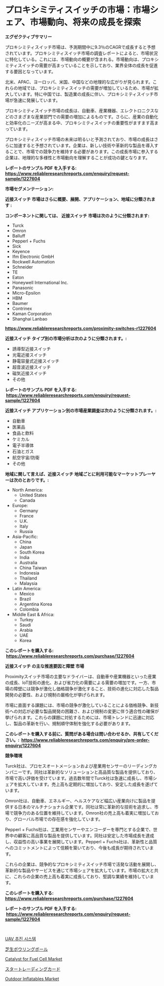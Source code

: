 <p><h1>プロキシミティスイッチの市場：市場シェア、市場動向、将来の成長を探索</h1></p><p><strong>エグゼクティブサマリー</strong></p>
<p><p>プロキシミティスイッチ市場は、予測期間中に9.3％のCAGRで成長すると予想されています。プロキシミティスイッチ市場の調査レポートによると、市場状況に特化している。これには、市場動向の概要が含まれる。市場動向は、プロキシミティスイッチの需要が高まっていることを示しており、業界全体の成長を促進する要因となっています。</p><p>北米、APAC、ヨーロッパ、米国、中国などの地理的な広がりが見られます。これらの地域では、プロキシミティスイッチの需要が増加しているため、市場が拡大しています。特に中国では、製造業の成長に伴い、プロキシミティスイッチ市場が急速に発展しています。</p><p>プロキシミティスイッチ市場の成長は、自動車、産業機器、エレクトロニクスなどのさまざまな産業部門での需要の増加によるものです。さらに、産業の自動化と効率化のニーズが高まる中、プロキシミティスイッチの重要性がますます高まっています。</p><p>プロキシミティスイッチ市場の未来は明るいと予測されており、市場の成長はさらに加速すると予想されています。企業は、新しい技術や革新的な製品を導入することで、市場での競争力を維持する必要があります。この成長市場に参入する企業は、地理的な多様性と市場動向を理解することが成功の鍵となります。</p></p>
<p><strong>レポートのサンプル PDF を入手する: <a href="https://www.reliableresearchreports.com/enquiry/request-sample/1227604">https://www.reliableresearchreports.com/enquiry/request-sample/1227604</a></strong></p>
<p><strong>市場セグメンテーション:</strong></p>
<p><strong> 近接スイッチ 市場はさらに概要、展開、アプリケーション、地域に分類されます :</strong></p>
<p><strong>コンポーネントに関しては、 近接スイッチ 市場は次のように分類されます: &nbsp;</strong></p>
<p><ul><li>Turck</li><li>Omron</li><li>Balluff</li><li>Pepperl + Fuchs</li><li>Sick</li><li>Keyence</li><li>Ifm Electronic GmbH</li><li>Rockwell Automation</li><li>Schneider</li><li>TE</li><li>Eaton</li><li>Honeywell International Inc.</li><li>Panasonic</li><li>Micro-Epsilon</li><li>HBM</li><li>Baumer</li><li>Contrinex</li><li>Kaman Corporation</li><li>Shanghai Lanbao</li></ul></p>
<p><strong><a href="https://www.reliableresearchreports.com/proximity-switches-r1227604">https://www.reliableresearchreports.com/proximity-switches-r1227604</a></strong></p>
<p><strong> 近接スイッチ タイプ別の市場分析は次のように分類されます。:</strong></p>
<p><ul><li>誘導型近接スイッチ</li><li>光電近接スイッチ</li><li>静電容量式近接スイッチ</li><li>超音波近接スイッチ</li><li>磁気近接スイッチ</li><li>その他</li></ul></p>
<p><strong>レポートのサンプル PDF を入手する: &nbsp;<a href="https://www.reliableresearchreports.com/enquiry/request-sample/1227604">https://www.reliableresearchreports.com/enquiry/request-sample/1227604</a></strong></p>
<p><strong> 近接スイッチ アプリケーション別の市場産業調査は次のように分類されます。:</strong></p>
<p><ul><li>自動車</li><li>医薬品</li><li>食品と飲料</li><li>ケミカル</li><li>電子半導体</li><li>石油とガス</li><li>航空宇宙/防衛</li><li>その他</li></ul></p>
<p><strong>地域に関して言えば、近接スイッチ 地域ごとに利用可能なマーケットプレーヤーは次のとおりです。:</strong></p>
<p><ul>
    <li>
        North America:
        <ul>
            <li>United States</li>
            <li>Canada</li>
        </ul>
    </li>
    <li>
        Europe:
        <ul>
            <li>Germany</li>
            <li>France</li>
            <li>U.K.</li>
            <li>Italy</li>
            <li>Russia</li>
        </ul>
    </li>
    <li>
        Asia-Pacific:
        <ul>
            <li>China</li>
            <li>Japan</li>
            <li>South Korea</li>
            <li>India</li>
            <li>Australia</li>
            <li>China Taiwan</li>
            <li>Indonesia</li>
            <li>Thailand</li>
            <li>Malaysia</li>
        </ul>
    </li>
    <li>
        Latin America:
        <ul>
            <li>Mexico</li>
            <li>Brazil</li>
            <li>Argentina Korea</li>
            <li>Colombia</li>
        </ul>
    </li>
    <li>
        Middle East & Africa:
        <ul>
            <li>Turkey</li>
            <li>Saudi</li>
            <li>Arabia</li>
            <li>UAE</li>
            <li>Korea</li>
        </ul>
    </li>
    </ul></p>
<p><strong>このレポートを購入する: &nbsp;<a href="https://www.reliableresearchreports.com/purchase/1227604">https://www.reliableresearchreports.com/purchase/1227604</a></strong></p>
<p><strong>近接スイッチ の主な推進要因と障壁 市場</strong></p>
<p><p>Proximityスイッチ市場の主要なドライバーは、自動車や産業機器といった産業の成長、IoT技術の進化、および省力化の需要による需要の増加です。一方、市場の障壁には競争が激化し価格競争が激化すること、技術の進化に対応した製品開発の必要性、および規制の厳格化が挙げられます。</p><p>市場に直面する課題には、市場の競争が激化していることによる価格競争、新技術への対応が必要な製品開発の困難さ、および規制の変更に伴う適合性の確保が挙げられます。これらの課題に対処するためには、市場トレンドに迅速に対応し、製品の革新を行い、規制順守体制を強化する必要があります。</p></p>
<p><strong>このレポートを購入する前に、質問がある場合は問い合わせるか、共有してください。:&nbsp; <a href="https://www.reliableresearchreports.com/enquiry/pre-order-enquiry/1227604">https://www.reliableresearchreports.com/enquiry/pre-order-enquiry/1227604</a></strong></p>
<p><strong>競争環境</strong></p>
<p><p>Turck社は、プロセスオートメーションおよび産業用センサーのリーディングカンパニーです。同社は革新的なソリューションと高品質な製品を提供しており、市場で高い評価を受けています。過去数年間でTurck社は急速に成長し、市場シェアを拡大しています。売上高も定期的に増加しており、安定した成長を遂げています。</p><p>Omron社は、自動車、エネルギー、ヘルスケアなど幅広い産業向けに製品を提供する日本のマルチナショナル企業です。同社は常に革新的な技術を追求し、市場で競争力のある位置を維持しています。Omron社の売上高も着実に増加しており、グローバル市場での存在感を強化しています。</p><p>Pepperl + Fuchs社は、工業用センサーやエンコーダーを専門とする企業で、世界中の顧客に高品質な製品を提供しています。同社は安定した市場成長を達成し、収益性の高い事業を展開しています。Pepperl + Fuchs社は、革新性と品質へのコミットメントによって信頼を築いており、今後も成長が期待されています。</p><p>これらの企業は、競争的なプロキシミティスイッチ市場で活発な活動を展開し、革新的な製品やサービスを通じて市場シェアを拡大しています。市場の拡大と共に、これらの企業の売上高も着実に成長しており、堅調な業績を維持しています。</p></p>
<p><strong>このレポートを購入する: &nbsp; <a href="https://www.reliableresearchreports.com/purchase/1227604">https://www.reliableresearchreports.com/purchase/1227604</a></strong></p>
<p><strong>レポートのサンプル PDF を入手する: &nbsp;<a href="https://www.reliableresearchreports.com/enquiry/request-sample/1227604">https://www.reliableresearchreports.com/enquiry/request-sample/1227604</a></strong><strong></strong></p>
<p>&nbsp;</p>
<p><p><a href="https://medium.com/@brianakoepp2023/uav-propulsion-%EC%8B%9C%EC%8A%A4%ED%85%9C-%EC%8B%9C%EC%9E%A5%EC%9D%80-%EC%8B%9C%EC%9E%A5-%EC%A0%90%EC%9C%A0%EC%9C%A8-%ED%81%AC%EA%B8%B0-%EB%B0%8F-2031%EB%85%84%EA%B9%8C%EC%A7%80%EC%9D%98-%EC%98%88%EC%83%81-%EC%98%88%EC%B8%A1%EC%97%90-%EC%B4%88%EC%A0%90%EC%9D%84-%EB%A7%9E%EC%B6%A5%EB%8B%88%EB%8B%A4-de14d3c930c9">UAV 추진 시스템</a></p><p><a href="https://medium.com/@zulu.dawn/%E3%83%AD%E3%83%BC%E3%83%B3%E3%83%9C%E3%82%A6%E3%83%AA%E3%83%B3%E3%82%B0%E3%83%9C%E3%83%BC%E3%83%AB%E5%B8%82%E5%A0%B4%E3%81%AE%E8%A6%8B%E8%A7%A3-%E5%B8%82%E5%A0%B4%E5%8B%95%E5%90%91-%E6%88%90%E9%95%B7-2024%E5%B9%B4%E3%81%8B%E3%82%892031%E5%B9%B4%E3%81%BE%E3%81%A7%E3%81%AE%E4%BA%88%E6%B8%AC-30bcc0658e4f">芝生ボウリングボール</a></p><p><a href="https://www.linkedin.com/pulse/global-catalyst-fuel-cell-market-types-applications-major-7zkec?trackingId=Q5gxbs9Q%2FSVODFelmnBwHw%3D%3D">Catalyst for Fuel Cell Market</a></p><p><a href="https://medium.com/@chellamarie1962/%E3%82%B9%E3%82%BF%E3%83%BC-%E3%83%88%E3%83%AC%E3%83%BC%E3%83%87%E3%82%A3%E3%83%B3%E3%82%B0-%E3%82%AB%E3%83%BC%E3%83%89-%E5%B8%82%E5%A0%B4-%E8%AA%BF%E6%9F%BB-%E5%A0%B1%E5%91%8A-%E6%9B%B8-%E3%81%9D%E3%81%AE-%E6%AD%B4%E5%8F%B2-%E3%81%A8-%E4%BA%88%E6%B8%AC-2024-%E5%B9%B4-%E3%81%8B%E3%82%89-2031-%E5%B9%B4-%E3%81%BE%E3%81%A7-995f7137c3f0">スタートレーディングカード</a></p><p><a href="https://valiant-lunge-8fe.notion.site/Outdoor-Inflatables-Market-Focuses-on-Market-Share-Size-and-Projected-Forecast-Till-2031-8188b29a7dc8483ab5dc162997de54b5">Outdoor Inflatables Market</a></p></p>